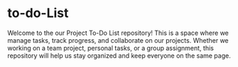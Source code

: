 # to-do-List
Welcome to the our  Project To-Do List repository! This is a space where we manage tasks, track progress, and collaborate on our projects. Whether we working on a team project, personal tasks, or a group assignment, this repository will help us stay organized and keep everyone on the same page.
